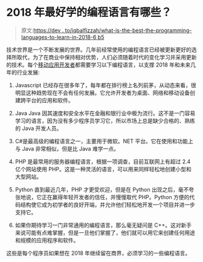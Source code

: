 # 2018 年最好学的编程语言有哪些？

> 原文:[https://dev . to/iqbalfizzah/what-is-the-best-the-programming-languages-to-learn-in-2018-6 b5](https://dev.to/iqbalfizzah/what-are-the-best-programming-languages-to-learn-in-2018-6b5)

技术世界是一个不断发展的世界。几年前经常使用的编程语言已经被更新更好的选择所取代，为了在商业中保持相对优势，人们必须随着时代的变化学习并采用更新的技术。每个[移动应用开发者](http://www.incubasys.com)都需要学习以下编程语言，以支撑 2018 年和未来几年的行业发展:

1.  Javascript 已经存在很多年了，每年都在排行榜上名列前茅，从动态来看，很明显这种趋势现在不会有任何发展。它允许开发者为桌面、网络和移动设备创建跨平台的应用和软件。

2.  Java
    Java 因其速度和安全水平在金融和银行业中极为流行。这不是一门容易学习的语言，因为没有多少程序员学习它，所以市场上总是缺少合格的、熟练的 Java 开发人员。

3.  C#是最高级的编程语言之一，主要用于微软。NET 平台。它在使用和功能上与 Java 非常相似，但是比 Java 难学一点。

4.  PHP 是最常用的服务器编程语言，根据一项调查，目前互联网上有超过 2.4 亿个网站使用 PHP。这是一种灵活的语言，可以用来同样轻松地创建小型和大型网站。

5.  Python
    直到最近几年，PHP 才更受欢迎，但是在 Python 出现之后，毫不夸张地说，它正在赢得年轻开发者的信任，并慢慢取代 PHP。Python 方便的代码结构使它成为初学者的良好开端，并允许他们轻松地开发一个项目并进一步支持它。

6.  如果你期待学习一门非常通用的编程语言，那么毫无疑问是 C++。这对新手来说可能有点难掌握，但是一旦他们掌握了，他们就可以用它来创建任何用途和规模的应用程序和软件。

这些是每个程序员如果想在 2018 年继续留在商界，必须学习的一些编程语言。